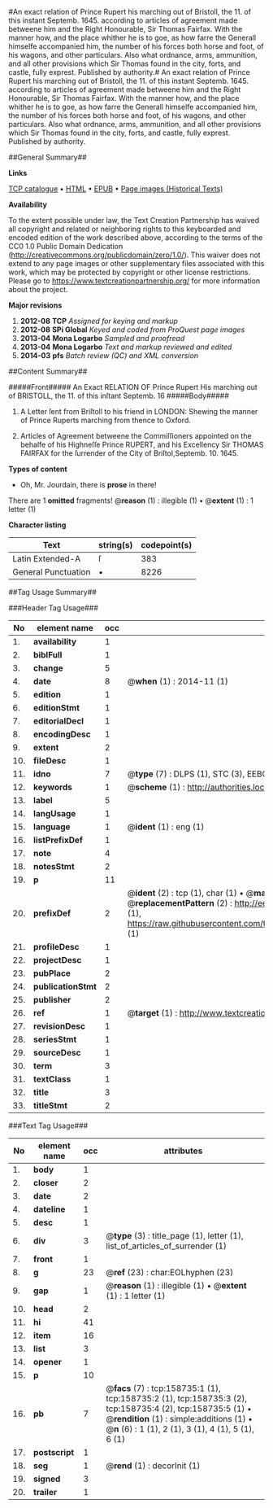 #An exact relation of Prince Rupert his marching out of Bristoll, the 11. of this instant Septemb. 1645. according to articles of agreement made betweene him and the Right Honourable, Sir Thomas Fairfax. With the manner how, and the place whither he is to goe, as how farre the Generall himselfe accompanied him, the number of his forces both horse and foot, of his wagons, and other particulars. Also what ordnance, arms, ammunition, and all other provisions which Sir Thomas found in the city, forts, and castle, fully exprest. Published by authority.#
An exact relation of Prince Rupert his marching out of Bristoll, the 11. of this instant Septemb. 1645. according to articles of agreement made betweene him and the Right Honourable, Sir Thomas Fairfax. With the manner how, and the place whither he is to goe, as how farre the Generall himselfe accompanied him, the number of his forces both horse and foot, of his wagons, and other particulars. Also what ordnance, arms, ammunition, and all other provisions which Sir Thomas found in the city, forts, and castle, fully exprest. Published by authority.

##General Summary##

**Links**

[TCP catalogue](http://www.ota.ox.ac.uk/tcp/)  • 
[HTML](http://tei.it.ox.ac.uk/tcp/Texts-HTML/free/A84/A84209.html)  • 
[EPUB](http://tei.it.ox.ac.uk/tcp/Texts-EPUB/free/A84/A84209.epub) • 
[Page images (Historical Texts)](https://historicaltexts.jisc.ac.uk/eebo-99861080e)

**Availability**

To the extent possible under law, the Text Creation Partnership has waived all copyright and related or neighboring rights to this keyboarded and encoded edition of the work described above, according to the terms of the CC0 1.0 Public Domain Dedication (http://creativecommons.org/publicdomain/zero/1.0/). This waiver does not extend to any page images or other supplementary files associated with this work, which may be protected by copyright or other license restrictions. Please go to https://www.textcreationpartnership.org/ for more information about the project.

**Major revisions**

1. __2012-08__ __TCP__ *Assigned for keying and markup*
1. __2012-08__ __SPi Global__ *Keyed and coded from ProQuest page images*
1. __2013-04__ __Mona Logarbo__ *Sampled and proofread*
1. __2013-04__ __Mona Logarbo__ *Text and markup reviewed and edited*
1. __2014-03__ __pfs__ *Batch review (QC) and XML conversion*

##Content Summary##

#####Front#####
An Exact RELATION OF Prince Rupert His marching out of BRISTOLL, the 11. of this inſtant Septemb. 16
#####Body#####

1. A Letter ſent from Briſtoll to his friend in LONDON: Shewing the manner of Prince Ruperts marching from thence to Oxford.

1. Articles of Agreement betweene the Commiſſioners appointed on the behalfe of his Highneſſe Prince RUPERT, and his Excellency Sir THOMAS FAIRFAX for the ſurrender of the City of Briſtol,Septemb. 10. 1645.

**Types of content**

  * Oh, Mr. Jourdain, there is **prose** in there!

There are 1 **omitted** fragments! 
 @__reason__ (1) : illegible (1)  •  @__extent__ (1) : 1 letter (1)

**Character listing**


|Text|string(s)|codepoint(s)|
|---|---|---|
|Latin Extended-A|ſ|383|
|General Punctuation|•|8226|

##Tag Usage Summary##

###Header Tag Usage###

|No|element name|occ|attributes|
|---|---|---|---|
|1.|__availability__|1||
|2.|__biblFull__|1||
|3.|__change__|5||
|4.|__date__|8| @__when__ (1) : 2014-11 (1)|
|5.|__edition__|1||
|6.|__editionStmt__|1||
|7.|__editorialDecl__|1||
|8.|__encodingDesc__|1||
|9.|__extent__|2||
|10.|__fileDesc__|1||
|11.|__idno__|7| @__type__ (7) : DLPS (1), STC (3), EEBO-CITATION (1), PROQUEST (1), VID (1)|
|12.|__keywords__|1| @__scheme__ (1) : http://authorities.loc.gov/ (1)|
|13.|__label__|5||
|14.|__langUsage__|1||
|15.|__language__|1| @__ident__ (1) : eng (1)|
|16.|__listPrefixDef__|1||
|17.|__note__|4||
|18.|__notesStmt__|2||
|19.|__p__|11||
|20.|__prefixDef__|2| @__ident__ (2) : tcp (1), char (1)  •  @__matchPattern__ (2) : ([0-9\-]+):([0-9IVX]+) (1), (.+) (1)  •  @__replacementPattern__ (2) : http://eebo.chadwyck.com/downloadtiff?vid=$1&page=$2 (1), https://raw.githubusercontent.com/textcreationpartnership/Texts/master/tcpchars.xml#$1 (1)|
|21.|__profileDesc__|1||
|22.|__projectDesc__|1||
|23.|__pubPlace__|2||
|24.|__publicationStmt__|2||
|25.|__publisher__|2||
|26.|__ref__|1| @__target__ (1) : http://www.textcreationpartnership.org/docs/. (1)|
|27.|__revisionDesc__|1||
|28.|__seriesStmt__|1||
|29.|__sourceDesc__|1||
|30.|__term__|3||
|31.|__textClass__|1||
|32.|__title__|3||
|33.|__titleStmt__|2||


###Text Tag Usage###

|No|element name|occ|attributes|
|---|---|---|---|
|1.|__body__|1||
|2.|__closer__|2||
|3.|__date__|2||
|4.|__dateline__|1||
|5.|__desc__|1||
|6.|__div__|3| @__type__ (3) : title_page (1), letter (1), list_of_articles_of_surrender (1)|
|7.|__front__|1||
|8.|__g__|23| @__ref__ (23) : char:EOLhyphen (23)|
|9.|__gap__|1| @__reason__ (1) : illegible (1)  •  @__extent__ (1) : 1 letter (1)|
|10.|__head__|2||
|11.|__hi__|41||
|12.|__item__|16||
|13.|__list__|3||
|14.|__opener__|1||
|15.|__p__|10||
|16.|__pb__|7| @__facs__ (7) : tcp:158735:1 (1), tcp:158735:2 (1), tcp:158735:3 (2), tcp:158735:4 (2), tcp:158735:5 (1)  •  @__rendition__ (1) : simple:additions (1)  •  @__n__ (6) : 1 (1), 2 (1), 3 (1), 4 (1), 5 (1), 6 (1)|
|17.|__postscript__|1||
|18.|__seg__|1| @__rend__ (1) : decorInit (1)|
|19.|__signed__|3||
|20.|__trailer__|1||

